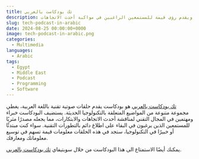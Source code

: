 ```yaml
---
title: تك بودكاست بالعربي
description: بودكاست تقني باللغة العربية يناقش مجموعة متنوعة من المواضيع التكنولوجية مع الخبراء، ويقدم رؤى قيمة للمستمعين الراغبين في مواكبة أحدث الاتجاهات
slug: tech-podcast-in-arabic
date: 2024-08-25 00:00:00+0000
image: tech-podcast-in-arabic.png
categories:
  - Multimedia
languages:
  - Arabic
tags:
  - Egypt
  - Middle East
  - Podcast
  - Programming
  - Software
---
```


[تك بودكاست بالعربي](https://www.youtube.com/playlist?list=PLTRDUPO2OmInoyjXpGCRIQ54SJCMihIsC) هو بودكاست يقدم حلقات صوتية تقنية باللغة العربية، يغطي مجموعة متنوعة من المواضيع المتعلقة بالتكنولوجيا الحديثة. يستضيف البودكاست خبراء ومهتمين في المجال التقني لمناقشة أحدث الاتجاهات والابتكارات، مما يجعله مصدرًا مثريًا للمستمعين الذين يرغبون في البقاء على اطلاع دائم بالتطورات التقنية. سواء كنت مبتدئًا أو خبيرًا في التكنولوجيا، ستجد في هذه الحلقات معلومات قيمة تسهم في توسيع معلوماتك ومعارفك.

يمكنك أيضًا الاستمتاع الى هذا البودكاست من خلال سوبتيفاي [تك بودكاست بالعربي](https://open.spotify.com/show/7swxkecczFgxFuovnXIp5J).
